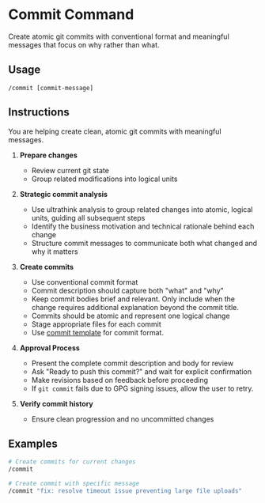 # Commit Command

Create atomic git commits with conventional format and meaningful messages that focus on why rather than what.

## Usage

```
/commit [commit-message]
```

## Instructions

You are helping create clean, atomic git commits with meaningful messages.

1. **Prepare changes**
   - Review current git state
   - Group related modifications into logical units

2. **Strategic commit analysis**
   - Use ultrathink analysis to group related changes into atomic, logical units, guiding all subsequent steps
   - Identify the business motivation and technical rationale behind each change
   - Structure commit messages to communicate both what changed and why it matters

3. **Create commits**
   - Use conventional commit format
   - Commit description should capture both "what" and "why"
   - Keep commit bodies brief and relevant. Only include when the change requires additional explanation beyond the commit title.
   - Commits should be atomic and represent one logical change
   - Stage appropriate files for each commit
   - Use [commit template](../templates/commit-template.md) for commit format.

4. **Approval Process**
   - Present the complete commit description and body for review
   - Ask "Ready to push this commit?" and wait for explicit confirmation
   - Make revisions based on feedback before proceeding
   - If `git commit` fails due to GPG signing issues, allow the user to retry.

5. **Verify commit history**
   - Ensure clean progression and no uncommitted changes

## Examples

```bash
# Create commits for current changes
/commit

# Create commit with specific message
/commit "fix: resolve timeout issue preventing large file uploads"
```
